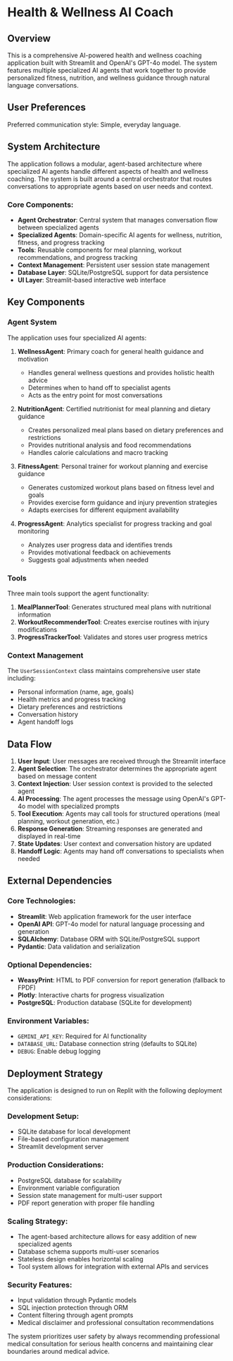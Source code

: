 # Health & Wellness AI Coach

## Overview

This is a comprehensive AI-powered health and wellness coaching application built with Streamlit and OpenAI's GPT-4o model. The system features multiple specialized AI agents that work together to provide personalized fitness, nutrition, and wellness guidance through natural language conversations.

## User Preferences

Preferred communication style: Simple, everyday language.

## System Architecture

The application follows a modular, agent-based architecture where specialized AI agents handle different aspects of health and wellness coaching. The system is built around a central orchestrator that routes conversations to appropriate agents based on user needs and context.

### Core Components:
- **Agent Orchestrator**: Central system that manages conversation flow between specialized agents
- **Specialized Agents**: Domain-specific AI agents for wellness, nutrition, fitness, and progress tracking
- **Tools**: Reusable components for meal planning, workout recommendations, and progress tracking
- **Context Management**: Persistent user session state management
- **Database Layer**: SQLite/PostgreSQL support for data persistence
- **UI Layer**: Streamlit-based interactive web interface

## Key Components

### Agent System
The application uses four specialized AI agents:

1. **WellnessAgent**: Primary coach for general health guidance and motivation
   - Handles general wellness questions and provides holistic health advice
   - Determines when to hand off to specialist agents
   - Acts as the entry point for most conversations

2. **NutritionAgent**: Certified nutritionist for meal planning and dietary guidance
   - Creates personalized meal plans based on dietary preferences and restrictions
   - Provides nutritional analysis and food recommendations
   - Handles calorie calculations and macro tracking

3. **FitnessAgent**: Personal trainer for workout planning and exercise guidance
   - Generates customized workout plans based on fitness level and goals
   - Provides exercise form guidance and injury prevention strategies
   - Adapts exercises for different equipment availability

4. **ProgressAgent**: Analytics specialist for progress tracking and goal monitoring
   - Analyzes user progress data and identifies trends
   - Provides motivational feedback on achievements
   - Suggests goal adjustments when needed

### Tools
Three main tools support the agent functionality:

1. **MealPlannerTool**: Generates structured meal plans with nutritional information
2. **WorkoutRecommenderTool**: Creates exercise routines with injury modifications
3. **ProgressTrackerTool**: Validates and stores user progress metrics

### Context Management
The `UserSessionContext` class maintains comprehensive user state including:
- Personal information (name, age, goals)
- Health metrics and progress tracking
- Dietary preferences and restrictions
- Conversation history
- Agent handoff logs

## Data Flow

1. **User Input**: User messages are received through the Streamlit interface
2. **Agent Selection**: The orchestrator determines the appropriate agent based on message content
3. **Context Injection**: User session context is provided to the selected agent
4. **AI Processing**: The agent processes the message using OpenAI's GPT-4o model with specialized prompts
5. **Tool Execution**: Agents may call tools for structured operations (meal planning, workout generation, etc.)
6. **Response Generation**: Streaming responses are generated and displayed in real-time
7. **State Updates**: User context and conversation history are updated
8. **Handoff Logic**: Agents may hand off conversations to specialists when needed

## External Dependencies

### Core Technologies:
- **Streamlit**: Web application framework for the user interface
- **OpenAI API**: GPT-4o model for natural language processing and generation
- **SQLAlchemy**: Database ORM with SQLite/PostgreSQL support
- **Pydantic**: Data validation and serialization

### Optional Dependencies:
- **WeasyPrint**: HTML to PDF conversion for report generation (fallback to FPDF)
- **Plotly**: Interactive charts for progress visualization
- **PostgreSQL**: Production database (SQLite for development)

### Environment Variables:
- `GEMINI_API_KEY`: Required for AI functionality
- `DATABASE_URL`: Database connection string (defaults to SQLite)
- `DEBUG`: Enable debug logging

## Deployment Strategy

The application is designed to run on Replit with the following deployment considerations:

### Development Setup:
- SQLite database for local development
- File-based configuration management
- Streamlit development server

### Production Considerations:
- PostgreSQL database for scalability
- Environment variable configuration
- Session state management for multi-user support
- PDF report generation with proper file handling

### Scaling Strategy:
- The agent-based architecture allows for easy addition of new specialized agents
- Database schema supports multi-user scenarios
- Stateless design enables horizontal scaling
- Tool system allows for integration with external APIs and services

### Security Features:
- Input validation through Pydantic models
- SQL injection protection through ORM
- Content filtering through agent prompts
- Medical disclaimer and professional consultation recommendations

The system prioritizes user safety by always recommending professional medical consultation for serious health concerns and maintaining clear boundaries around medical advice.